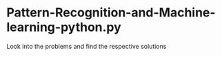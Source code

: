 # Pattern-Recognition-and-Machine-learning-python.py
Look into the problems and find the respective solutions
